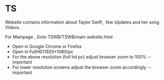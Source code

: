 # TS
Website contains information about Taylor Swift , few Updates and her song Videos .

For Mainpage , Goto TSWB/TSWB/main website.html
* Open in Google Chrome or Firefox
* Open in FullHD(1920*1080)pc 
* For the above resolution (full hd pc) adjust browser zoom to 100%  --important
* For lower resolution screens adjust the browser zoom accordingly  --important
